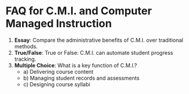 # FAQ for C.M.I. and Computer Managed Instruction

1. **Essay**: Compare the administrative benefits of C.M.I. over traditional methods.
2. **True/False**: True or False: C.M.I. can automate student progress tracking.
3. **Multiple Choice**: What is a key function of C.M.I.?
   - a) Delivering course content
   - b) Managing student records and assessments
   - c) Designing course syllabi